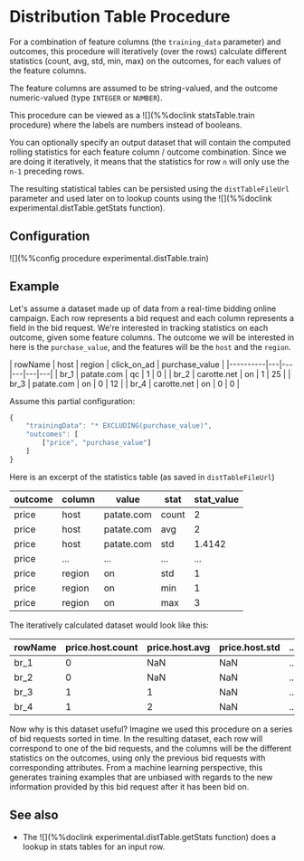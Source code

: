 # Distribution Table Procedure

For a combination of feature columns (the `training_data` parameter) and outcomes, this procedure
will iteratively (over the rows) calculate different statistics (count, avg, std, min, max) on
the outcomes, for each values of the feature columns. 

The feature columns are assumed to be string-valued, and the outcome numeric-valued (type `INTEGER` or `NUMBER`). 

This procedure can be viewed as a ![](%%doclink statsTable.train procedure) where the
labels are numbers instead of booleans.

You can optionally specify an output dataset that will contain the computed rolling statistics for each feature column / outcome
combination. Since we are doing it iteratively, it means that the statistics for row `n` will only use the `n-1` preceding rows.

The resulting statistical tables can be persisted using the `distTableFileUrl` parameter
and used later on to lookup counts using the ![](%%doclink experimental.distTable.getStats function).

## Configuration

![](%%config procedure experimental.distTable.train)

## Example

Let's assume a dataset made up of data from a real-time bidding online campaign. Each row
represents a bid request and each column represents a field in the bid request. We're interested
in tracking statistics on each outcome, given some feature columns. The outcome we will be
interested in here is the `purchase_value`, and the features will be the `host` and the `region`.


|  rowName   |  host  |  region  | click\_on\_ad | purchase_value |
|----------|---|---|---|---|---|
| br_1     | patate.com  | qc | 1 | 0 |
| br_2     | carotte.net | on | 1 | 25 |
| br_3     | patate.com | on | 0 | 12 |
| br_4     | carotte.net | on | 0 | 0 |


Assume this partial configuration:

```javascript
{
    "trainingData": "* EXCLUDING(purchase_value)",
    "outcomes": [
        ["price", "purchase_value"]
    ]
}
```

Here is an excerpt of the statistics table (as saved in `distTableFileUrl`)

| outcome | column | value | stat | stat\_value |
|---------|---|---|---|---|
| price  | host | patate.com | count | 2 |
| price  | host | patate.com | avg | 2 |
| price  | host | patate.com | std | 1.4142 |
| price  | ... | ... | ... | ... |
| price  | region | on | std | 1 |
| price  | region | on | min | 1 |
| price  | region | on | max | 3 |


The iteratively calculated dataset would look like this:

| rowName | price.host.count | price.host.avg | price.host.std | ... | price.region.std | price.region.min | price.max |
|---------|---|---|---|---|---|---|---|
| br\_1   | 0 | NaN | NaN | ... | NaN | NaN | NaN |
| br\_2   | 0 | NaN | NaN | ... | NaN | 1 | 1 |
| br\_3   | 1 | 1 | NaN | ... | 1.4142 | 1 | 2 |
| br\_4   | 1 | 2 | NaN | ... | NaN | NaN | NaN |

Now why is this dataset useful? Imagine we used this procedure on a series of
bid requests sorted in time. In the resulting dataset, each row will correspond
to one of the bid requests, and the columns will be the different statistics on the
outcomes, using only the previous bid requests with corresponding attributes. 
From a machine learning perspective, this generates training examples that
are unbiased with regards to the new information provided by this bid request
after it has been bid on.

## See also
* The ![](%%doclink experimental.distTable.getStats function) does a lookup in stats tables for an input row.
